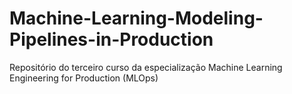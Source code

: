 # Machine-Learning-Modeling-Pipelines-in-Production
Repositório do terceiro curso da especialização Machine Learning Engineering for Production (MLOps)
